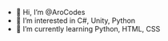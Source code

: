 - 👋 Hi, I’m @AroCodes
- 👀 I’m interested in C#, Unity, Python
- 🌱 I’m currently learning Python, HTML, CSS
<!---
AroCodes/AroCodes is a ✨ special ✨ repository because its `README.md` (this file) appears on your GitHub profile.
You can click the Preview link to take a look at your changes.
--->
